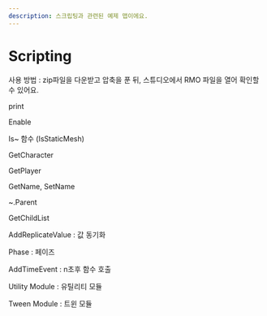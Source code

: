 ```yaml
---
description: 스크립팅과 관련된 예제 맵이에요.
---
```


# Scripting

사용 방법 : zip파일을 다운받고 압축을 푼 뒤, 스튜디오에서 RMO 파일을 열어 확인할 수 있어요.



print

Enable

Is~ 함수 \(IsStaticMesh\)

GetCharacter 

GetPlayer 

GetName, SetName

~.Parent

GetChildList

AddReplicateValue : 값 동기화

Phase : 페이즈 

AddTimeEvent : n초후 함수 호출 

Utility Module : 유틸리티 모듈 

Tween Module : 트윈 모듈 


